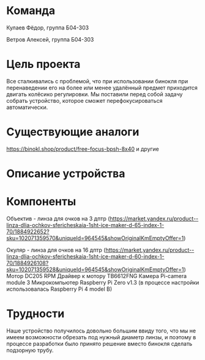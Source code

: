 # Команда
Кулаев Фёдор, группа Б04-303 


Ветров Алексей, группа Б04-303

# Цель проекта
Все сталкивались с проблемой, что при использовании бинокля при перенаведении его на более или менее удалённый предмет приходится двигать колёсико регулировки. Мы поставили перед собой задачу собрать устройство, которое сможет перефокусироваться автоматически. 

# Существующие аналоги
https://binokl.shop/product/free-focus-bpsh-8x40 и другие

# Описание устройства


# Компоненты
Объектив - линза для очков на 3 дптр (https://market.yandex.ru/product--linza-dlia-ochkov-sfericheskaia-1sht-ice-maker-d-65-index-1-70/1884922652?sku=102071359570&uniqueId=964545&showOriginalKmEmptyOffer=1)

Окуляр - линза для очков на 16 дптр (https://market.yandex.ru/product--linza-dlia-ochkov-sfericheskaia-1sht-ice-maker-d-60-index-1-70/1884926108?sku=102071359528&uniqueId=964545&showOriginalKmEmptyOffer=1)
Мотор DC205 RPM 
Драйвер к мотору TB6612FNG
Камера Pi-camera module 3
Микрокомпьютер Raspberry Pi Zero v1.3 (в процессе настройки использовалась Raspberry Pi 4 model B)

# Трудности 
Наше устройство получилось довольно большим ввиду того, что мы не имеем возможности обрезать под нужный диаметр линзы, и поэтому в процессе разработки было принято решение вместо бинокля сделать подзорную трубу.

#
